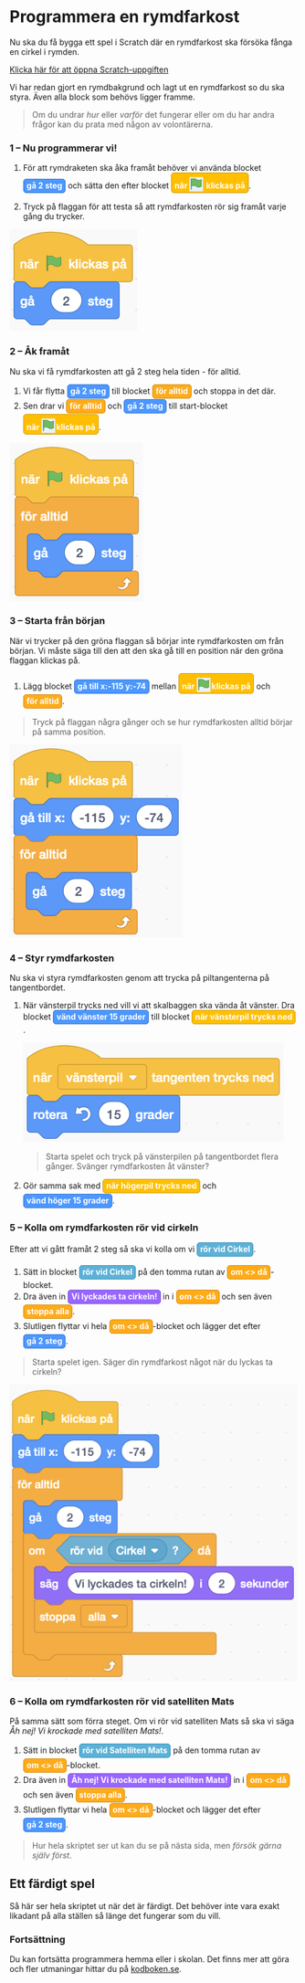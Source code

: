 <style> span.sb {
    border: 1px solid lightgray;
    border-radius: 5px;
    background: lightgray;
    padding: 2px 5px 4px 5px;
    font-style: normal;
    display: inline-block;
    margin-bottom: 1px;
    font-weight: bold;
  } span.sb img {
    position: relative;
    width: 24px;
    height: 25px;
    margin: 0 2px 0 0 !important;
    top: 5px;
  } span.sb.movement {
    background-color: rgb(76, 151, 255);
    border-color: rgb(51, 115, 204);
    color: white;
  } span.sb.event {
    background-color: rgb(255, 191, 0);
    border-color: rgb(204, 153, 0);
    color: white;
  } span.sb.control {
    background-color: rgb(255, 171, 25);
    border-color: rgb(207, 139, 23);
    color: white;
  } span.sb.sensing {
    background-color: rgb(92, 177, 214);
    border-color: rgb(46, 142, 184);
    color: white;
  } span.sb.looks {
    background-color: rgb(153, 102, 255);
    border-color: rgb(119, 77, 203);
    color: white;
  } </style>

# Programmera en rymdfarkost

Nu ska du få bygga ett spel i Scratch där en rymdfarkost ska försöka fånga en cirkel i rymden.


<a href="https://scratch.mit.edu/projects/299972562/editor/" target="_blank">Klicka här för att öppna Scratch-uppgiften</a>

Vi har redan gjort en rymdbakgrund och lagt ut en rymdfarkost so du ska styra. Även alla block som behövs ligger framme.

> Om du undrar _hur_ eller _varför_ det fungerar eller om du har andra frågor kan du prata med någon av volontärerna.


### 1 – Nu programmerar vi!

1. För att rymdraketen ska åka framåt behöver vi använda blocket <span class="sb movement">gå 2 steg</span> och sätta den efter blocket <span class="sb event">när ![flagga](flagga.png) klickas på</span>.

2. Tryck på flaggan för att testa så att rymdfarkosten rör sig framåt varje gång du trycker.

![](./1_0.png)

### 2 – Åk framåt

Nu ska vi få rymdfarkosten att gå 2 steg hela tiden - för alltid.

1. Vi får flytta <span class="sb movement">gå 2 steg</span> till blocket <span class="sb control">för alltid</span> och stoppa in det där.
2. Sen drar vi <span class="sb control">för alltid</span> och <span class="sb movement">gå 2 steg</span> till start-blocket <span class="sb event">när ![flagga](flagga.png)klickas på</span>.

![](./2_0.png)

### 3 – Starta från början

När vi trycker på den gröna flaggan så börjar inte rymdfarkosten om från början. Vi måste säga till den att den ska gå till en position när den gröna flaggan klickas på.

1. Lägg blocket <span class="sb movement">gå till x:-115 y:-74</span> mellan <span class="sb event">när ![flagga](flagga.png)klickas på</span> och <span class="sb control">för alltid</span>.

> Tryck på flaggan några gånger och se hur rymdfarkosten alltid börjar på samma position.

![](./3_0.png)

### 4 – Styr rymdfarkosten

Nu ska vi styra rymdfarkosten genom att trycka på piltangenterna på tangentbordet.

1. När vänsterpil trycks ned vill vi att skalbaggen ska vända åt vänster. Dra blocket <span class="sb movement">vänd vänster 15 grader</span> till blocket <span class="sb event">när vänsterpil trycks ned</span>.

    ![När vänsterpil vänd åt vänster](./4_0.png)

    > Starta spelet och tryck på vänsterpilen på tangentbordet flera gånger. Svänger rymdfarkosten åt vänster?

2. Gör samma sak med <span class="sb event">när högerpil trycks ned</span> och <span class="sb movement">vänd höger 15 grader</span>.

### 5 – Kolla om rymdfarkosten rör vid cirkeln

Efter att vi gått framåt 2 steg så ska vi kolla om vi <span class="sb sensing">rör vid Cirkel</span>.

1. Sätt in blocket <span class="sb sensing">rör vid Cirkel</span> på den tomma rutan av <span class="sb control">om <> då</span>-blocket.  
2. Dra även in <span class="sb looks">Vi lyckades ta cirkeln!</span> in i <span class="sb control">om <> då</span> och sen även <span class="sb control">stoppa alla</span>.  
3. Slutligen flyttar vi hela <span class="sb control">om <> då</span>-blocket och lägger det efter <span class="sb movement">gå 2 steg</span>.

> Starta spelet igen. Säger din rymdfarkost något när du lyckas ta cirkeln?

![](./5_0.png)

### 6 – Kolla om rymdfarkosten rör vid satelliten Mats

På samma sätt som förra steget. Om vi rör vid satelliten Mats så ska vi säga _Åh nej! Vi krockade med satelliten Mats!_.

1. Sätt in blocket <span class="sb sensing">rör vid Satelliten Mats</span> på den tomma rutan av <span class="sb control">om <> då</span>-blocket.  
2. Dra även in <span class="sb looks">Åh nej! Vi krockade med satelliten Mats!</span> in i <span class="sb control">om <> då</span> och sen även <span class="sb control">stoppa alla</span>.  
3. Slutligen flyttar vi hela <span class="sb control">om <> då</span>-blocket och lägger det efter <span class="sb movement">gå 2 steg</span>.

> Hur hela skriptet ser ut kan du se på nästa sida, men _försök gärna själv först_.

## Ett färdigt spel

Så här ser hela skriptet ut när det är färdigt. Det behöver inte vara exakt likadant på alla ställen så länge det fungerar som du vill.

### Fortsättning

Du kan fortsätta programmera hemma eller i skolan. Det finns mer att göra och fler utmaningar hittar du på [kodboken.se](https://kodboken.se).
